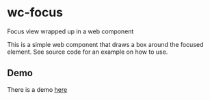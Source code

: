 # wc-focus
Focus view wrapped up in a web component

This is a simple web component that draws a box around the focused element. See source code for an example on how to use.

## Demo
There is a demo [here](https://dalemargel.github.io/wc-focus/)
